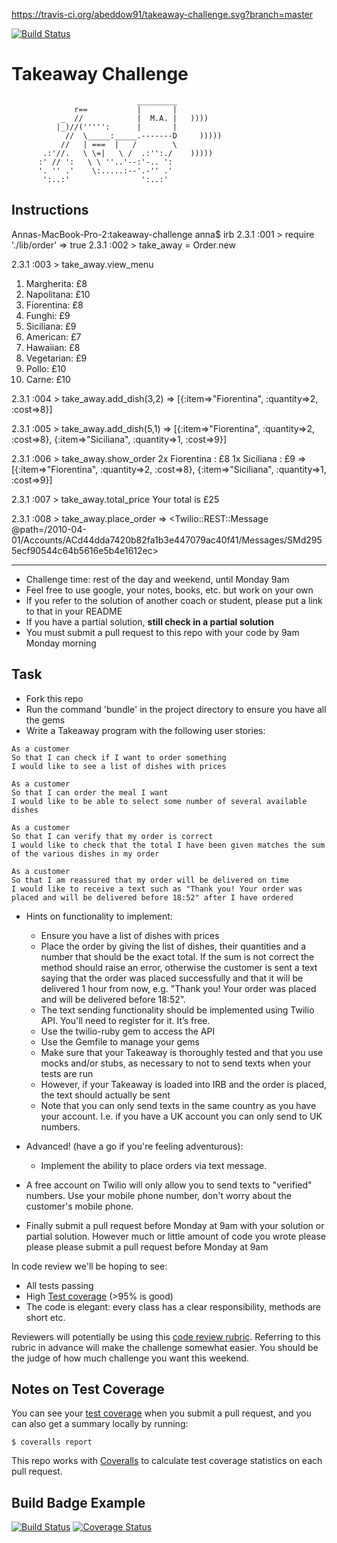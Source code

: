 https://travis-ci.org/abeddow91/takeaway-challenge.svg?branch=master

[![Build Status](https://travis-ci.org/abeddow91/takeaway-challenge.svg?branch=master)](https://travis-ci.org/abeddow91/takeaway-challenge)

Takeaway Challenge
==================
```
                            _________
              r==           |       |
           _  //            |  M.A. |   ))))
          |_)//(''''':      |       |
            //  \_____:_____.-------D     )))))
           //   | ===  |   /        \
       .:'//.   \ \=|   \ /  .:'':./    )))))
      :' // ':   \ \ ''..'--:'-.. ':
      '. '' .'    \:.....:--'.-'' .'
       ':..:'                ':..:'

 ```

Instructions
-------
Annas-MacBook-Pro-2:takeaway-challenge anna$ irb
2.3.1 :001 > require './lib/order'
 => true
2.3.1 :002 > take_away = Order.new

2.3.1 :003 > take_away.view_menu
1. Margherita: £8
2. Napolitana: £10
3. Fiorentina: £8
4. Funghi: £9
5. Siciliana: £9
6. American: £7
7. Hawaiian: £8
8. Vegetarian: £9
9. Pollo: £10
10. Carne: £10

2.3.1 :004 > take_away.add_dish(3,2)
 => [{:item=>"Fiorentina", :quantity=>2, :cost=>8}]

2.3.1 :005 > take_away.add_dish(5,1)
 => [{:item=>"Fiorentina", :quantity=>2, :cost=>8}, {:item=>"Siciliana", :quantity=>1, :cost=>9}]

2.3.1 :006 > take_away.show_order
2x Fiorentina : £8
1x Siciliana : £9
 => [{:item=>"Fiorentina", :quantity=>2, :cost=>8}, {:item=>"Siciliana", :quantity=>1, :cost=>9}]

2.3.1 :007 > take_away.total_price
Your total is £25

2.3.1 :008 > take_away.place_order
 => <Twilio::REST::Message @path=/2010-04-01/Accounts/ACd44dda7420b82fa1b3e447079ac40f41/Messages/SMd2955ecf90544c64b5616e5b4e1612ec>

 -------------------

* Challenge time: rest of the day and weekend, until Monday 9am
* Feel free to use google, your notes, books, etc. but work on your own
* If you refer to the solution of another coach or student, please put a link to that in your README
* If you have a partial solution, **still check in a partial solution**
* You must submit a pull request to this repo with your code by 9am Monday morning

Task
-----

* Fork this repo
* Run the command 'bundle' in the project directory to ensure you have all the gems
* Write a Takeaway program with the following user stories:

```
As a customer
So that I can check if I want to order something
I would like to see a list of dishes with prices

As a customer
So that I can order the meal I want
I would like to be able to select some number of several available dishes

As a customer
So that I can verify that my order is correct
I would like to check that the total I have been given matches the sum of the various dishes in my order

As a customer
So that I am reassured that my order will be delivered on time
I would like to receive a text such as "Thank you! Your order was placed and will be delivered before 18:52" after I have ordered
```

* Hints on functionality to implement:
  * Ensure you have a list of dishes with prices
  * Place the order by giving the list of dishes, their quantities and a number that should be the exact total. If the sum is not correct the method should raise an error, otherwise the customer is sent a text saying that the order was placed successfully and that it will be delivered 1 hour from now, e.g. "Thank you! Your order was placed and will be delivered before 18:52".
  * The text sending functionality should be implemented using Twilio API. You'll need to register for it. It’s free.
  * Use the twilio-ruby gem to access the API
  * Use the Gemfile to manage your gems
  * Make sure that your Takeaway is thoroughly tested and that you use mocks and/or stubs, as necessary to not to send texts when your tests are run
  * However, if your Takeaway is loaded into IRB and the order is placed, the text should actually be sent
  * Note that you can only send texts in the same country as you have your account. I.e. if you have a UK account you can only send to UK numbers.

* Advanced! (have a go if you're feeling adventurous):
  * Implement the ability to place orders via text message.

* A free account on Twilio will only allow you to send texts to "verified" numbers. Use your mobile phone number, don't worry about the customer's mobile phone.
* Finally submit a pull request before Monday at 9am with your solution or partial solution.  However much or little amount of code you wrote please please please submit a pull request before Monday at 9am


In code review we'll be hoping to see:

* All tests passing
* High [Test coverage](https://github.com/makersacademy/course/blob/master/pills/test_coverage.md) (>95% is good)
* The code is elegant: every class has a clear responsibility, methods are short etc.

Reviewers will potentially be using this [code review rubric](docs/review.md).  Referring to this rubric in advance will make the challenge somewhat easier.  You should be the judge of how much challenge you want this weekend.

Notes on Test Coverage
------------------

You can see your [test coverage](https://github.com/makersacademy/course/blob/master/pills/test_coverage.md) when you submit a pull request, and you can also get a summary locally by running:

```
$ coveralls report
```

This repo works with [Coveralls](https://coveralls.io/) to calculate test coverage statistics on each pull request.

Build Badge Example
------------------

[![Build Status](https://travis-ci.org/makersacademy/takeaway-challenge.svg?branch=master)](https://travis-ci.org/makersacademy/takeaway-challenge)
[![Coverage Status](https://coveralls.io/repos/makersacademy/takeaway-challenge/badge.png)](https://coveralls.io/r/makersacademy/takeaway-challenge)
